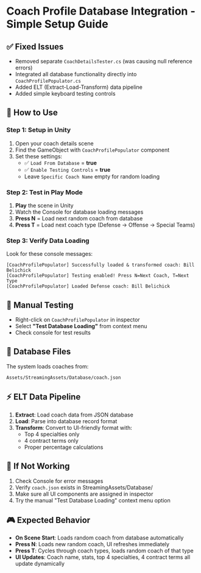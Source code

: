 # Coach Profile Database Integration - Simple Setup Guide

## ✅ **Fixed Issues**
- Removed separate `CoachDetailsTester.cs` (was causing null reference errors)
- Integrated all database functionality directly into `CoachProfilePopulator.cs`
- Added ELT (Extract-Load-Transform) data pipeline
- Added simple keyboard testing controls

## 🎯 **How to Use**

### **Step 1: Setup in Unity**
1. Open your coach details scene
2. Find the GameObject with `CoachProfilePopulator` component
3. Set these settings:
   - ✅ `Load From Database` = **true**
   - ✅ `Enable Testing Controls` = **true**
   - Leave `Specific Coach Name` empty for random loading

### **Step 2: Test in Play Mode**
1. **Play** the scene in Unity
2. Watch the Console for database loading messages
3. **Press N** = Load next random coach from database
4. **Press T** = Load next coach type (Defense → Offense → Special Teams)

### **Step 3: Verify Data Loading**
Look for these console messages:
```
[CoachProfilePopulator] Successfully loaded & transformed coach: Bill Belichick
[CoachProfilePopulator] Testing enabled! Press N=Next Coach, T=Next Type
[CoachProfilePopulator] Loaded Defense coach: Bill Belichick
```

## 🔧 **Manual Testing**
- Right-click on `CoachProfilePopulator` in inspector
- Select **"Test Database Loading"** from context menu
- Check console for test results

## 📁 **Database Files**
The system loads coaches from:
```
Assets/StreamingAssets/Database/coach.json
```

## ⚡ **ELT Data Pipeline**
1. **Extract**: Load coach data from JSON database
2. **Load**: Parse into database record format  
3. **Transform**: Convert to UI-friendly format with:
   - Top 4 specialties only
   - 4 contract terms only
   - Proper percentage calculations

## 🐛 **If Not Working**
1. Check Console for error messages
2. Verify `coach.json` exists in StreamingAssets/Database/
3. Make sure all UI components are assigned in inspector
4. Try the manual "Test Database Loading" context menu option

## 🎮 **Expected Behavior**
- **On Scene Start**: Loads random coach from database automatically
- **Press N**: Loads new random coach, UI refreshes immediately  
- **Press T**: Cycles through coach types, loads random coach of that type
- **UI Updates**: Coach name, stats, top 4 specialties, 4 contract terms all update dynamically
